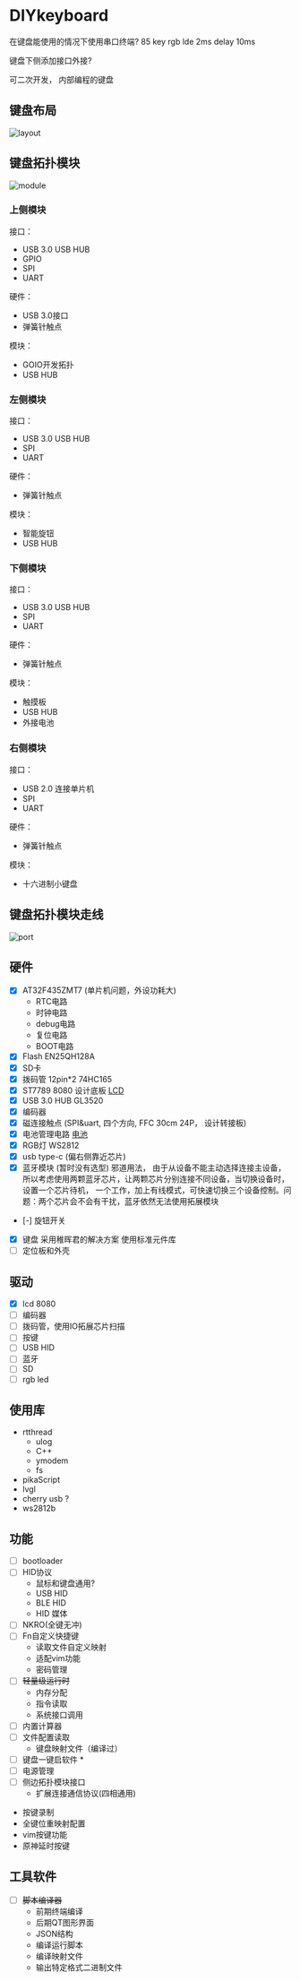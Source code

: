  # DIYkeyboard

在键盘能使用的情况下使用串口终端?
85 key rgb lde 2ms delay 10ms

键盘下侧添加接口外接?

可二次开发， 内部编程的键盘

## 键盘布局

![layout](img/layout.png)

## 键盘拓扑模块

![module](img/a.png)

### 上侧模块

接口：
* USB 3.0 USB HUB
* GPIO
* SPI
* UART

硬件：
* USB 3.0接口
* 弹簧针触点

模块：
* GOIO开发拓扑
* USB HUB

### 左侧模块

接口：
* USB 3.0 USB HUB
* SPI
* UART

硬件：
* 弹簧针触点

模块：
* 智能旋钮
* USB HUB

### 下侧模块

接口：
* USB 3.0 USB HUB
* SPI
* UART

硬件：
* 弹簧针触点

模块：
* 触摸板
* USB HUB
* 外接电池

### 右侧模块

接口：
* USB 2.0 连接单片机
* SPI
* UART

硬件：
* 弹簧针触点

模块：
* 十六进制小键盘

## 键盘拓扑模块走线

![port](img/b.png)

## 硬件
* [x] AT32F435ZMT7 (单片机问题，外设功耗大)
    * RTC电路
    * 时钟电路
    * debug电路
    * 复位电路
    * BOOT电路
* [x] Flash EN25QH128A
* [x] SD卡
* [x] 拨码管 12pin*2 74HC165
* [x] ST7789 8080 设计底板 [LCD](https://item.taobao.com/item.htm?spm=a1z10.5-c-s.w4002-23991449502.11.6928400cWlnPG5&id=636496300109)
* [x] USB 3.0 HUB GL3520
* [x] 编码器
* [x] 磁连接触点 (SPI&uart, 四个方向, FFC 30cm 24P， 设计转接板)
* [x] 电池管理电路 [电池](https://item.taobao.com/item.htm?spm=a230r.1.14.48.32493d7ehBpi5Y&id=640378174518&ns=1&abbucket=18#detail)
* [x] RGB灯 WS2812
* [x] usb type-c (偏右侧靠近芯片)
* [x] 蓝牙模块 (暂时没有选型) 
    邪道用法， 由于从设备不能主动选择连接主设备，所以考虑使用两颗蓝牙芯片，让两颗芯片分别连接不同设备，当切换设备时， 设置一个芯片待机， 一个工作，加上有线模式，可快速切换三个设备控制。问题：两个芯片会不会有干扰，蓝牙依然无法使用拓展模块
* [-] 旋钮开关
* [x] 键盘 采用稚晖君的解决方案 使用标准元件库
* [ ] 定位板和外壳

## 驱动
* [x] lcd 8080
* [ ] 编码器
* [ ] 拨码管，使用IO拓展芯片扫描
* [ ] 按键
* [ ] USB HID
* [ ] 蓝牙
* [ ] SD
* [ ] rgb led

## 使用库
* rtthread
    * ulog
    * C++
    * ymodem
    * fs
* pikaScript
* lvgl
* cherry usb ?
* ws2812b

## 功能

* [ ] bootloader
* [ ] HID协议
    * 鼠标和键盘通用?
    * USB HID
    * BLE HID
    * HID 媒体
* [ ] NKRO(全键无冲)
* [ ] Fn自定义快捷键
    * 读取文件自定义映射
    * 适配vim功能
    * 密码管理
* [ ] ~~轻量级运行时~~
    * 内存分配
    * 指令读取
    * 系统接口调用
* [ ] 内置计算器
* [ ] 文件配置读取
    * 键盘映射文件（编译过）
* [ ] 键盘一键启软件 *
* [ ] 电源管理
* [ ] 侧边拓扑模块接口
    * 扩展连接通信协议(四相通用)
* 按键录制
* 全键位重映射配置
* vim按键功能
* 原神延时按键

## 工具软件
* [ ] ~~脚本编译器~~
    * 前期终端编译
    * 后期QT图形界面
    * JSON结构
    * 编译运行脚本
    * 编译映射文件
    * 输出特定格式二进制文件





<!-- 尼尔，EVA ， 86 ，[ ] ，强尼， 凯  ， 亚洲太空舰队-->
